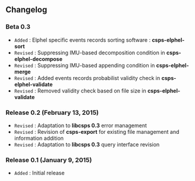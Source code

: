 ## Changelog

### Beta 0.3

- `Added` : Elphel specific events records sorting software : **csps-elphel-sort**
- `Revised` : Suppressing IMU-based decomposition condition in **csps-elphel-decompose**
- `Revised` : Suppressing IMU-based appending condition in **csps-elphel-merge**
- `Revised` : Added events records probabilist validity check in **csps-elphel-validate**
- `Revised` : Removed validity check based on file size in **csps-elphel-validate**

### Release 0.2 (February 13, 2015)

- `Revised` : Adaptation to **libcsps 0.3** error management
- `Revised` : Revision of **csps-export** for existing file management and information addition
- `Revised` : Adaptation to **libcsps 0.3** query interface revision

### Release 0.1 (January 9, 2015)

- `Added` : Initial release
